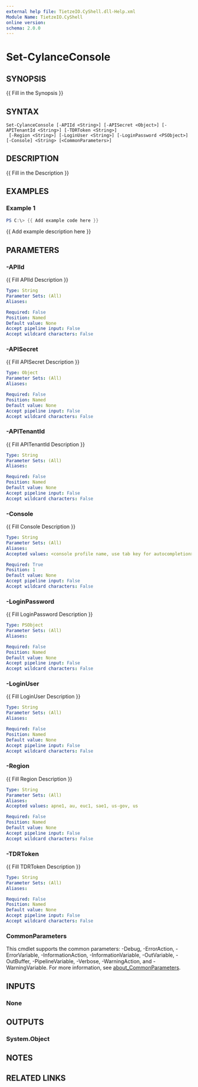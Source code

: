 ```yaml
---
external help file: TietzeIO.CyShell.dll-Help.xml
Module Name: TietzeIO.CyShell
online version:
schema: 2.0.0
---
```


# Set-CylanceConsole

## SYNOPSIS
{{ Fill in the Synopsis }}

## SYNTAX

```
Set-CylanceConsole [-APIId <String>] [-APISecret <Object>] [-APITenantId <String>] [-TDRToken <String>]
 [-Region <String>] [-LoginUser <String>] [-LoginPassword <PSObject>] [-Console] <String> [<CommonParameters>]
```

## DESCRIPTION
{{ Fill in the Description }}

## EXAMPLES

### Example 1
```powershell
PS C:\> {{ Add example code here }}
```

{{ Add example description here }}

## PARAMETERS

### -APIId
{{ Fill APIId Description }}

```yaml
Type: String
Parameter Sets: (All)
Aliases:

Required: False
Position: Named
Default value: None
Accept pipeline input: False
Accept wildcard characters: False
```

### -APISecret
{{ Fill APISecret Description }}

```yaml
Type: Object
Parameter Sets: (All)
Aliases:

Required: False
Position: Named
Default value: None
Accept pipeline input: False
Accept wildcard characters: False
```

### -APITenantId
{{ Fill APITenantId Description }}

```yaml
Type: String
Parameter Sets: (All)
Aliases:

Required: False
Position: Named
Default value: None
Accept pipeline input: False
Accept wildcard characters: False
```

### -Console
{{ Fill Console Description }}

```yaml
Type: String
Parameter Sets: (All)
Aliases:
Accepted values: <console profile name, use tab key for autocompletion>

Required: True
Position: 1
Default value: None
Accept pipeline input: False
Accept wildcard characters: False
```

### -LoginPassword
{{ Fill LoginPassword Description }}

```yaml
Type: PSObject
Parameter Sets: (All)
Aliases:

Required: False
Position: Named
Default value: None
Accept pipeline input: False
Accept wildcard characters: False
```

### -LoginUser
{{ Fill LoginUser Description }}

```yaml
Type: String
Parameter Sets: (All)
Aliases:

Required: False
Position: Named
Default value: None
Accept pipeline input: False
Accept wildcard characters: False
```

### -Region
{{ Fill Region Description }}

```yaml
Type: String
Parameter Sets: (All)
Aliases:
Accepted values: apne1, au, euc1, sae1, us-gov, us

Required: False
Position: Named
Default value: None
Accept pipeline input: False
Accept wildcard characters: False
```

### -TDRToken
{{ Fill TDRToken Description }}

```yaml
Type: String
Parameter Sets: (All)
Aliases:

Required: False
Position: Named
Default value: None
Accept pipeline input: False
Accept wildcard characters: False
```

### CommonParameters
This cmdlet supports the common parameters: -Debug, -ErrorAction, -ErrorVariable, -InformationAction, -InformationVariable, -OutVariable, -OutBuffer, -PipelineVariable, -Verbose, -WarningAction, and -WarningVariable. For more information, see [about_CommonParameters](http://go.microsoft.com/fwlink/?LinkID=113216).

## INPUTS

### None

## OUTPUTS

### System.Object
## NOTES

## RELATED LINKS
